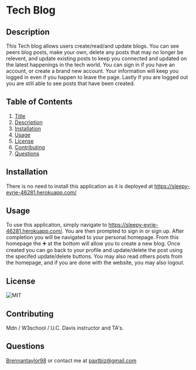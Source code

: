 # Tech Blog

## Description
This Tech blog allows users create/read/and update blogs. You can see peers blog posts, make your own, delete any posts that may no longer be relevent, and update existing posts to keep you connected and updated on the latest happenings in the tech world. You can sign in if you have an account, or create a brand new account. Your information will keep you logged in even if you happen to leave the page. Lastly if you are logged out you are still able to see posts that have been created.

## Table of Contents
1.  [Title](#title)
2.  [Description](#description)
3.  [Installation](#installation)
4.  [Usage](#usage)
5.  [License](#license)
6.  [Contributing](#contributing)
7.  [Questions](#questions)

## Installation
There is no need to install this application as it is deployed at https://sleepy-eyrie-46281.herokuapp.com/

## Usage
To use this application, simply navigate to https://sleepy-eyrie-46281.herokuapp.com/. You are then prompted to sign in or sign up. After completion you will be navigated to your personal homepage. From this homepage the ➕ at the bottom will allow you to create a new blog. Once created you can go back to your profile and update/delete the post using the specifed update/delete buttons. You may also read others posts from the homepage, and if you are done with the website, you may also logout.

## License
![MIT](https://img.shields.io/badge/license-MIT-blue)

## Contributing
Mdn / W3school / U.C. Davis instructor and TA's.

## Questions
[Brennantaylor98](https://github.com/Brennantaylor98) or contact me at
  paxtbiz@gmail.com
